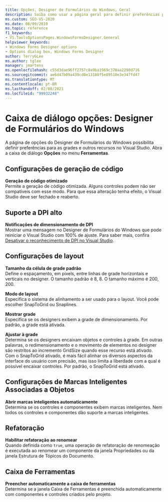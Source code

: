 ```yaml
---
title: Opções, Designer de Formulários do Windows, Geral
description: Saiba como usar a página geral para definir preferências para as grades e outros recursos do Designer de Formulários do Windows no Visual Studio.
ms.custom: SEO-VS-2020
ms.date: 08/09/2019
ms.topic: reference
f1_keywords:
- VS.ToolsOptionsPages.WindowsFormsDesigner.General
helpviewer_keywords:
- Windows Forms Designer options
- Options dialog box, Windows Forms Designer
author: TerryGLee
ms.author: tglee
manager: jmartens
ms.openlocfilehash: c55d3dae96ff2757c8a9ba1969c378aa2290d716
ms.sourcegitcommit: ae6d47b09a439cd0e13180f5e89510e3e347fd47
ms.translationtype: MT
ms.contentlocale: pt-BR
ms.lasthandoff: 02/08/2021
ms.locfileid: "99932248"
---
```

# <a name="options-dialog-box-windows-forms-designer"></a>Caixa de diálogo opções: Designer de Formulários do Windows

A página de opções do Designer de Formulários do Windows possibilita definir preferências para as grades e outros recursos no Visual Studio. Abra a caixa de diálogo **Opções** no menu **Ferramentas**.

## <a name="code-generation-settings"></a>Configurações de geração de código

**Geração de código otimizado**\
Permite a geração de código otimizada. Alguns controles podem não ser compatíveis com esse modo. Para que essa alteração tenha efeito, o Visual Studio deve ser fechado e reaberto.

## <a name="high-dpi-support"></a>Suporte a DPI alto

**Notificações de dimensionamento de DPI**\
Mostrar uma mensagem no Designer de Formulários do Windows que pode reiniciar o Visual Studio com 100% de ajuste. Para saber mais, confira [Desativar o reconhecimento de DPI no Visual Studio](/dotnet/framework/winforms/disable-dpi-awareness-visual-studio).

## <a name="layout-settings"></a>Configurações de layout

**Tamanho da célula de grade padrão**\
Define o espaçamento, em pixels, entre linhas de grade horizontais e verticais no designer. O tamanho padrão é 8, 8. O tamanho máximo é 200, 200.

**Modo de layout**\
Especifica o sistema de alinhamento a ser usado para o layout. Você pode escolher SnapToGrid ou Snaplines.

**Mostrar grade**\
Especifica se os designers exibem a grade de dimensionamento. Por padrão, a grade está ativada.

**Ajustar à grade**\
Determina se os designers encaixam objetos e controles à grade. Em outras palavras, o redimensionamento e o movimento de elementos no designer são restritos ao incremento GridSize quando esse recurso está ativado. Com o SnapToGrid ativado, é mais fácil alinhar os diversos aspectos da interface do usuário com precisão, mas isso limita a liberdade com a qual é possível encaixar controles. Por padrão, o SnapToGrid está ativado.

## <a name="object-bound-smart-tag-settings"></a>Configurações de Marcas Inteligentes Associadas a Objetos

**Abrir marcas inteligentes automaticamente**\
Determina se os controles e componentes exibem marcas inteligentes. Nem todos os controles e componentes dão suporte a marcas inteligentes.

## <a name="refactoring"></a>Refatoração

**Habilitar refatoração ao renomear**\
Quando definida como `true`, uma operação de refatoração de renomeação é executada ao renomear um componente da janela Propriedades ou da janela Estrutura de Tópicos do Documento.

## <a name="toolbox"></a>Caixa de Ferramentas

**Preencher automaticamente a caixa de ferramentas**\
Determina se a janela Caixa de Ferramentas é preenchida automaticamente com componentes e controles criados pelo projeto.

